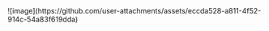<div style='center'>
![image](https://github.com/user-attachments/assets/eccda528-a811-4f52-914c-54a83f619dda)
</div>
